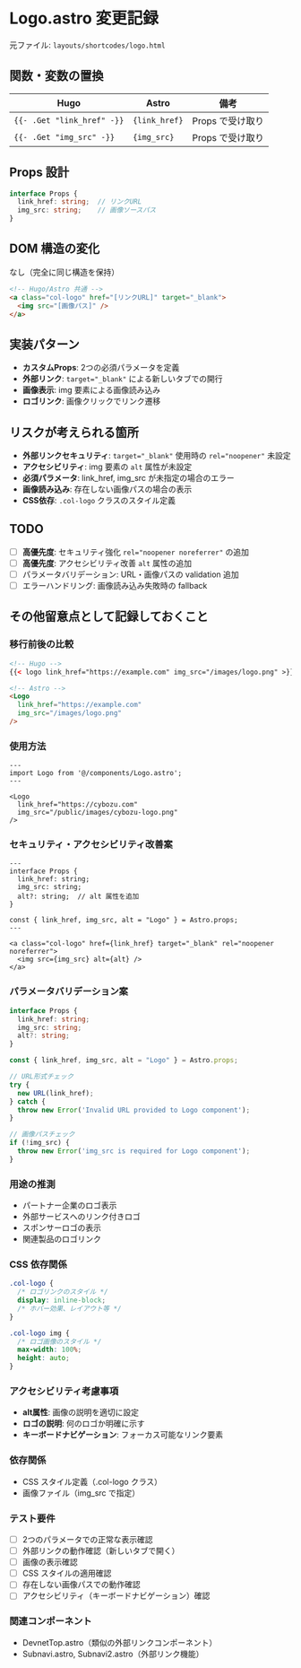 # Logo.astro 変更記録

元ファイル: `layouts/shortcodes/logo.html`

## 関数・変数の置換

| Hugo | Astro | 備考 |
|------|-------|------|
| `{{- .Get "link_href" -}}` | `{link_href}` | Props で受け取り |
| `{{- .Get "img_src" -}}` | `{img_src}` | Props で受け取り |

## Props 設計

```typescript
interface Props {
  link_href: string;  // リンクURL
  img_src: string;    // 画像ソースパス
}
```

## DOM 構造の変化

なし（完全に同じ構造を保持）

```html
<!-- Hugo/Astro 共通 -->
<a class="col-logo" href="[リンクURL]" target="_blank">
  <img src="[画像パス]" />
</a>
```

## 実装パターン

- **カスタムProps**: 2つの必須パラメータを定義
- **外部リンク**: `target="_blank"` による新しいタブでの開行
- **画像表示**: img 要素による画像読み込み
- **ロゴリンク**: 画像クリックでリンク遷移

## リスクが考えられる箇所

- **外部リンクセキュリティ**: `target="_blank"` 使用時の `rel="noopener"` 未設定
- **アクセシビリティ**: img 要素の `alt` 属性が未設定
- **必須パラメータ**: link_href, img_src が未指定の場合のエラー
- **画像読み込み**: 存在しない画像パスの場合の表示
- **CSS依存**: `.col-logo` クラスのスタイル定義

## TODO

- [ ] **高優先度**: セキュリティ強化 `rel="noopener noreferrer"` の追加
- [ ] **高優先度**: アクセシビリティ改善 `alt` 属性の追加
- [ ] パラメータバリデーション: URL・画像パスの validation 追加
- [ ] エラーハンドリング: 画像読み込み失敗時の fallback

## その他留意点として記録しておくこと

### 移行前後の比較
```html
<!-- Hugo -->
{{< logo link_href="https://example.com" img_src="/images/logo.png" >}}

<!-- Astro -->
<Logo 
  link_href="https://example.com" 
  img_src="/images/logo.png" 
/>
```

### 使用方法
```astro
---
import Logo from '@/components/Logo.astro';
---

<Logo 
  link_href="https://cybozu.com"
  img_src="/public/images/cybozu-logo.png"
/>
```

### セキュリティ・アクセシビリティ改善案
```astro
---
interface Props {
  link_href: string;
  img_src: string;
  alt?: string;  // alt 属性を追加
}

const { link_href, img_src, alt = "Logo" } = Astro.props;
---

<a class="col-logo" href={link_href} target="_blank" rel="noopener noreferrer">
  <img src={img_src} alt={alt} />
</a>
```

### パラメータバリデーション案
```typescript
interface Props {
  link_href: string;
  img_src: string;
  alt?: string;
}

const { link_href, img_src, alt = "Logo" } = Astro.props;

// URL形式チェック
try {
  new URL(link_href);
} catch {
  throw new Error('Invalid URL provided to Logo component');
}

// 画像パスチェック
if (!img_src) {
  throw new Error('img_src is required for Logo component');
}
```

### 用途の推測
- パートナー企業のロゴ表示
- 外部サービスへのリンク付きロゴ
- スポンサーロゴの表示
- 関連製品のロゴリンク

### CSS 依存関係
```css
.col-logo {
  /* ロゴリンクのスタイル */
  display: inline-block;
  /* ホバー効果、レイアウト等 */
}

.col-logo img {
  /* ロゴ画像のスタイル */
  max-width: 100%;
  height: auto;
}
```

### アクセシビリティ考慮事項
- **alt属性**: 画像の説明を適切に設定
- **ロゴの説明**: 何のロゴか明確に示す
- **キーボードナビゲーション**: フォーカス可能なリンク要素

### 依存関係
- CSS スタイル定義（.col-logo クラス）
- 画像ファイル（img_src で指定）

### テスト要件
- [ ] 2つのパラメータでの正常な表示確認
- [ ] 外部リンクの動作確認（新しいタブで開く）
- [ ] 画像の表示確認
- [ ] CSS スタイルの適用確認
- [ ] 存在しない画像パスでの動作確認
- [ ] アクセシビリティ（キーボードナビゲーション）確認

### 関連コンポーネント
- DevnetTop.astro（類似の外部リンクコンポーネント）
- Subnavi.astro, Subnavi2.astro（外部リンク機能）